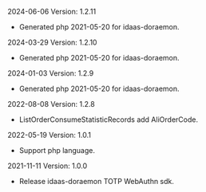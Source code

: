 2024-06-06 Version: 1.2.11
- Generated php 2021-05-20 for idaas-doraemon.

2024-03-29 Version: 1.2.10
- Generated php 2021-05-20 for idaas-doraemon.

2024-01-03 Version: 1.2.9
- Generated php 2021-05-20 for idaas-doraemon.

2022-08-08 Version: 1.2.8
- ListOrderConsumeStatisticRecords add AliOrderCode.

2022-05-19 Version: 1.0.1
- Support php language.

2021-11-11 Version: 1.0.0
- Release idaas-doraemon TOTP WebAuthn sdk.

